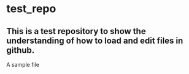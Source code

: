 # test_repo

## This is a test repository to show the understanding of how to load and edit files in github.

A sample file
